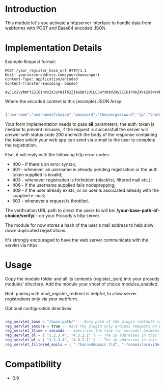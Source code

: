 # Introduction #

This module let's you activate a httpserver interface to handle data from webforms with POST and Base64 encoded JSON.

# Implementation Details #

Example Request format:

```
POST /your_register_base_url HTTP/1.1
Host: yourserveraddress.com:yourchoosenport
Content-Type: application/encoded
Content-Transfer-Encoding: base64

eyJ1c2VybmFtZSI6InVzZXJuYW1lb2ZjaG9pY2UiLCJwYXNzd29yZCI6InRoZXVzZXJwYXNzd29yZCIsImlwIjoidGhlcmVtb3RlYWRkcm9mdGhldXNlciIsIm1haWwiOiJ1c2VybWFpbEB1c2VybWFpbGRvbWFpbi50bGQiLCJhdXRoX3Rva2VuIjoieW91cmF1dGh0b2tlbm9mY2hvaWNlIn0=
```

Where the encoded content is this (example) JSON Array:

```javascript

{"username":"usernameofchoice","password":"theuserpassword","ip":"theremoteaddroftheuser","mail":"usermail@usermaildomain.tld","auth_token":"yourauthtokenofchoice"}
```

Your form implementation needs to pass **all** parameters, the auth\_token is needed to prevent misuses, if the request is successfull the server will answer with status code 200 and with the body of the response containing the token which your web app can send via e-mail to the user to complete the registration.

Else, it will reply with the following http error codes:

  * 400 - if there's an error syntax;
  * 401 - whenever an username is already pending registration or the auth token supplied is invalid;
  * 403 - whenever registration is forbidden (blacklist, filtered mail etc.);
  * 406 - if the username supplied fails nodeprepping;
  * 409 - if the user already exists, or an user is associated already with the supplied e-mail;
  * 503 - whenever a request is throttled.

The verification URL path to direct the users to will be: **/your-base-path-of-choice/verify/** - on your Prosody's http server.

The module for now stores a hash of the user's mail address to help slow down duplicated registrations.

It's strongly encouraged to have the web server communicate with the servlet via https.

# Usage #

Copy the module folder and all its contents (register\_json) into your prosody modules' directory.
Add the module your vhost of choice modules\_enabled.

Hint: pairing with mod\_register\_redirect is helpful, to allow server registrations only via your webform.

Optional configuration directives:
```lua

reg_servlet_base = "/base-path/" -- Base path of the plugin (default is register_account)
reg_servlet_secure = true -- Have the plugin only process requests on https (default is true)
reg_servlet_ttime = seconds -- Specifies the time (in seconds) between each request coming from the same remote address.
reg_servlet_bl = { "1.2.3.4", "4.3.2.1" } -- The ip addresses in this list will be blacklisted and will not be able to submit registrations.
reg_servlet_wl = { "1.2.3.4", "4.3.2.1" } -- The ip addresses in this list will be ignored by the throttling.
reg_servlet_filtered_mails = { ".*banneddomain.tld", ".*deamailprovider.tld" } -- allows filtering of mail addresses via Lua patterns.
```

# Compatibility #

  * 0.9